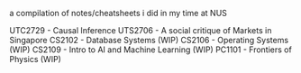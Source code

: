 a compilation of notes/cheatsheets i did in my time at NUS

UTC2729 - Causal Inference
UTS2706 - A social critique of Markets in Singapore
CS2102 - Database Systems (WIP)
CS2106 - Operating Systems (WIP)
CS2109 - Intro to AI and Machine Learning (WIP)
PC1101 - Frontiers of Physics (WIP)
